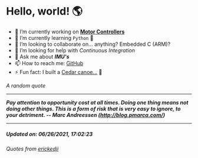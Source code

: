 # Hello, world! 🌎


- 🔧 I’m currently working on [**Motor Controllers**](https://github.com/kyleRhess/MicroMotor)
- 🌱 I’m currently learning `Python` **🐍**
- 👯 I’m looking to collaborate on... anything? Embedded C (ARM)?
- 🤔 I’m looking for help with *Continuous Integration*
- 💬 Ask me about ***IMU's***
- 📫 How to reach me: [GitHub](https://github.com/kyleRhess)
- ⚡ Fun fact: I built a [Cedar canoe...](https://kylerhess.github.io/canoe.html) 🛶

_A random quote_
___
***Pay attention to opportunity cost at all times. Doing one thing means
not doing other things. This is a form of risk that is very easy to
ignore, to your detriment.
-- Marc Andreessen (http://blog.pmarca.com/)***
___
##### Updated on: 06/26/2021, 17:02:23
###### Quotes from [erickedji](https://gist.github.com/erickedji/68802)